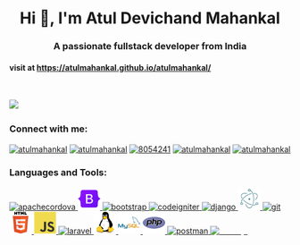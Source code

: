 <!-- https://rahuldkjain.github.io/gh-profile-readme-generator/ -->

<h1 align="center">Hi 👋, I'm Atul Devichand Mahankal</h1>
<h3 align="center">A passionate fullstack developer from India</h3>

<h4>
  visit at <a href="https://atulmahankal.github.io/atulmahankal/" target="blank">https://atulmahankal.github.io/atulmahankal/</a>
</h4>

<p>&nbsp;</p>

<img src="https://komarev.com/ghpvc/?username=atulmahankal&label=Profile%20views&color=0e75b6&style=flat" />

<!-- <a href="https://twitter.com/atulmahankal" target="blank"><img src="https://img.shields.io/twitter/follow/atulmahankal?logo=twitter&style=for-the-badge" alt="atulmahankal" /></a> -->

<!-- <p align="left"> <a href="https://github.com/ryo-ma/github-profile-trophy"><img src="https://github-profile-trophy.vercel.app/?username=atulmahankal" alt="atulmahankal" /></a> </p> -->

<!-- <img align="center" src="https://github-readme-stats.vercel.app/api/top-langs?username=atulmahankal&show_icons=true&locale=en&layout=compact" alt="atulmahankal" /> -->

<!-- <img align="center" src="https://github-readme-stats.vercel.app/api?username=atulmahankal&show_icons=true&locale=en" alt="atulmahankal" /> -->


<h3 align="left">Connect with me:</h3>
<p align="left">
  <a href="https://twitter.com/atulmahankal" target="blank"
    ><img
      align="center"
      src="https://raw.githubusercontent.com/rahuldkjain/github-profile-readme-generator/master/src/images/icons/Social/twitter.svg"
      alt="atulmahankal"
      height="30"
      width="40"
  /></a>
  <a href="https://linkedin.com/in/atulmahankal" target="blank"
    ><img
      align="center"
      src="https://raw.githubusercontent.com/rahuldkjain/github-profile-readme-generator/master/src/images/icons/Social/linked-in-alt.svg"
      alt="atulmahankal"
      height="30"
      width="40"
  /></a>
  <a href="https://stackoverflow.com/users/8054241" target="blank"
    ><img
      align="center"
      src="https://raw.githubusercontent.com/rahuldkjain/github-profile-readme-generator/master/src/images/icons/Social/stack-overflow.svg"
      alt="8054241"
      height="30"
      width="40"
  /></a>
  <a href="https://fb.com/atulmahankal" target="blank"
    ><img
      align="center"
      src="https://raw.githubusercontent.com/rahuldkjain/github-profile-readme-generator/master/src/images/icons/Social/facebook.svg"
      alt="atulmahankal"
      height="30"
      width="40"
  /></a>
  <a href="https://instagram.com/atulmahankal" target="blank"
    ><img
      align="center"
      src="https://raw.githubusercontent.com/rahuldkjain/github-profile-readme-generator/master/src/images/icons/Social/instagram.svg"
      alt="atulmahankal"
      height="30"
      width="40"
  /></a>
</p>

<h3 align="left">Languages and Tools:</h3>
<p align="left">
  <a href="https://cordova.apache.org/" target="_blank" rel="noreferrer">
    <img
      src="https://www.vectorlogo.zone/logos/apache_cordova/apache_cordova-icon.svg"
      alt="apachecordova"
      width="40"
      height="40"
    />
  </a>
  <a href="https://getbootstrap.com" target="_blank" rel="noreferrer">
    <img style="color:white"
      src="https://raw.githubusercontent.com/devicons/devicon/refs/heads/master/icons/bootstrap/bootstrap-original.svg"
      alt="bootstrap"
      width="40"
      height="40"
    />
  </a>
  <a href="https://tailwindcss.com/" target="_blank" rel="noreferrer">
    <img
      src="https://cdn.jsdelivr.net/gh/devicons/devicon@latest/icons/tailwindcss/tailwindcss-original.svg"
      alt="bootstrap"
      width="40"
      height="40"
    />
  </a>
  <a href="https://codeigniter.com" target="_blank" rel="noreferrer">
    <img
      src="https://cdn.worldvectorlogo.com/logos/codeigniter.svg"
      alt="codeigniter"
      width="40"
      height="40"
    />
  </a>
  <a href="https://www.djangoproject.com/" target="_blank" rel="noreferrer">
    <img
      src="https://cdn.worldvectorlogo.com/logos/django.svg"
      alt="django"
      width="40"
      height="40"
    />
  </a>
  <a href="https://www.electronjs.org" target="_blank" rel="noreferrer">
    <img
      src="https://raw.githubusercontent.com/devicons/devicon/master/icons/electron/electron-original.svg"
      alt="electron"
      width="40"
      height="40"
    />
  </a>
  <a href="https://git-scm.com/" target="_blank" rel="noreferrer">
    <img
      src="https://www.vectorlogo.zone/logos/git-scm/git-scm-icon.svg"
      alt="git"
      width="40"
      height="40"
    />
  </a>
  <a href="https://www.w3.org/html/" target="_blank" rel="noreferrer">
    <img
      src="https://raw.githubusercontent.com/devicons/devicon/master/icons/html5/html5-original-wordmark.svg"
      alt="html5"
      width="40"
      height="40"
    />
  </a>
  <a
    href="https://developer.mozilla.org/en-US/docs/Web/JavaScript"
    target="_blank"
    rel="noreferrer"
  >
    <img
      src="https://raw.githubusercontent.com/devicons/devicon/master/icons/javascript/javascript-original.svg"
      alt="javascript"
      width="40"
      height="40"
    />
  </a>
  <a href="https://laravel.com/" target="_blank" rel="noreferrer">
    <img
      src="https://avatars.githubusercontent.com/u/958072?s=48&v=4"
      alt="laravel"
      width="40"
      height="40"
    />
  </a>
  <a href="https://www.linux.org/" target="_blank" rel="noreferrer">
    <img
      src="https://raw.githubusercontent.com/devicons/devicon/master/icons/linux/linux-original.svg"
      alt="linux"
      width="40"
      height="40"
    />
  </a>
  <a href="https://www.mysql.com/" target="_blank" rel="noreferrer">
    <img
      src="https://raw.githubusercontent.com/devicons/devicon/master/icons/mysql/mysql-original-wordmark.svg"
      alt="mysql"
      width="40"
      height="40"
    />
  </a>
  <a href="https://www.php.net" target="_blank" rel="noreferrer">
    <img
      src="https://raw.githubusercontent.com/devicons/devicon/master/icons/php/php-original.svg"
      alt="php"
      width="40"
      height="40"
    />
  </a>
  <a href="https://postman.com" target="_blank" rel="noreferrer">
    <img
      src="https://www.vectorlogo.zone/logos/getpostman/getpostman-icon.svg"
      alt="postman"
      width="40"
      height="40"
    />
  </a>
  <a href="https://nodejs.org/en" target="_blank" rel="noreferrer">
    <img
      alt="Node.js"
      fetchpriority="high"
      width="40"
      height="40"
      decoding="async"
      data-nimg="1"
      style="color: transparent"
      src="https://w7.pngwing.com/pngs/452/24/png-transparent-js-logo-node-logos-and-brands-icon.png"
    />
  </a>
</p>
